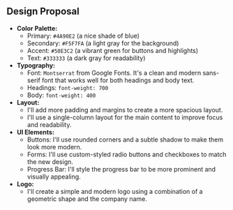 ## Design Proposal

*   **Color Palette:**
    *   Primary: `#4A90E2` (a nice shade of blue)
    *   Secondary: `#F5F7FA` (a light gray for the background)
    *   Accent: `#50E3C2` (a vibrant green for buttons and highlights)
    *   Text: `#333333` (a dark gray for readability)
*   **Typography:**
    *   Font: `Montserrat` from Google Fonts. It's a clean and modern sans-serif font that works well for both headings and body text.
    *   Headings: `font-weight: 700`
    *   Body: `font-weight: 400`
*   **Layout:**
    *   I'll add more padding and margins to create a more spacious layout.
    *   I'll use a single-column layout for the main content to improve focus and readability.
*   **UI Elements:**
    *   Buttons: I'll use rounded corners and a subtle shadow to make them look more modern.
    *   Forms: I'll use custom-styled radio buttons and checkboxes to match the new design.
    *   Progress Bar: I'll style the progress bar to be more prominent and visually appealing.
*   **Logo:**
    *   I'll create a simple and modern logo using a combination of a geometric shape and the company name.
